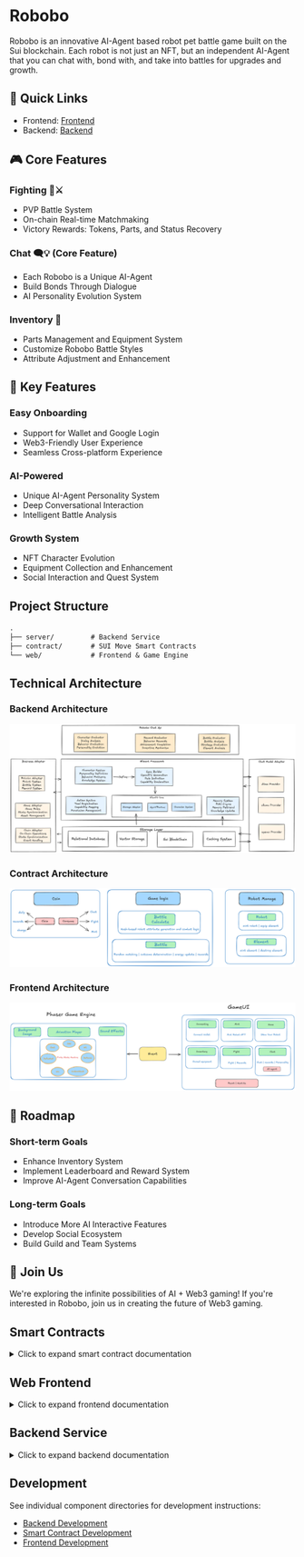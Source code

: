 # Robobo

Robobo is an innovative AI-Agent based robot pet battle game built on the Sui blockchain. Each robot is not just an NFT, but an independent AI-Agent that you can chat with, bond with, and take into battles for upgrades and growth.

## 🔗 Quick Links
- Frontend: [Frontend](https://robobo-kohl.vercel.app)
- Backend: [Backend](https://robobo.vercel.app)

## 🎮 Core Features

### Fighting 🤖⚔️
- PVP Battle System
- On-chain Real-time Matchmaking
- Victory Rewards: Tokens, Parts, and Status Recovery

### Chat 🗨️💡 (Core Feature)
- Each Robobo is a Unique AI-Agent
- Build Bonds Through Dialogue
- AI Personality Evolution System

### Inventory 🎒
- Parts Management and Equipment System
- Customize Robobo Battle Styles
- Attribute Adjustment and Enhancement

## 🌟 Key Features

### Easy Onboarding
- Support for Wallet and Google Login
- Web3-Friendly User Experience
- Seamless Cross-platform Experience

### AI-Powered
- Unique AI-Agent Personality System
- Deep Conversational Interaction
- Intelligent Battle Analysis

### Growth System
- NFT Character Evolution
- Equipment Collection and Enhancement
- Social Interaction and Quest System

## Project Structure

```
.
├── server/         # Backend Service
├── contract/       # SUI Move Smart Contracts
└── web/            # Frontend & Game Engine
```

## Technical Architecture

### Backend Architecture
![Backend Architecture](backend.png)

### Contract Architecture
![Contract Architecture](contract.png)

### Frontend Architecture
![Frontend Architecture](frontend.png)

## 🔮 Roadmap

### Short-term Goals
- Enhance Inventory System
- Implement Leaderboard and Reward System
- Improve AI-Agent Conversation Capabilities

### Long-term Goals
- Introduce More AI Interactive Features
- Develop Social Ecosystem
- Build Guild and Team Systems

## 🤝 Join Us

We're exploring the infinite possibilities of AI + Web3 gaming! If you're interested in Robobo, join us in creating the future of Web3 gaming.

## Smart Contracts

<details>
<summary>Click to expand smart contract documentation</summary>

<!-- BEGIN_CONTRACT_DOC -->
The Robobo smart contract system is implemented in Sui Move, providing core game logic including Robot NFT minting, attribute management, battle system, and equipment management.

### Contract Architecture

The contract system consists of the following modules:

```
contract/
├── sources/                    # Contract source code
│   ├── game.move              # Core game logic
│   ├── element.move           # Equipment system
│   ├── robot.move             # Robot NFT implementation
│   ├── battle.move            # Battle system
│   ├── user.move              # User system
│   ├── config.move            # Game configuration
│   └── trash.move             # Token system
├── Move.toml                  # Project configuration
└── tests/                     # Test cases
    ├── game_tests.move
    ├── element_tests.move
    ├── robot_tests.move
    └── battle_tests.move
```

### Core Modules

#### 1. Game Module (`game.move`)
Core game state management and business logic implementation.

##### Key Data Structures
```move
struct GameState has key, store {
    id: UID,
    passports: Table<address, ID>,    // User passport records
    robots: vector<ID>,               // Robot records
    elements: Table<ID, vector<ID>>,  // Equipment records
    total_battles: u64,               // Total battle count
    rankings: Table<ID, u64>          // Leaderboard
}

struct AdminCap has key, store {
    id: UID
}

struct BattleRewardEvent has copy, drop {
    winner_id: ID,
    loser_id: ID,
    token_reward: u64,
    has_element_drop: bool,
    timestamp: u64
}
```

#### 2. Element Module (`element.move`)
Robot equipment system implementation.

##### Key Data Structures
```move
struct Element has key, store {
    id: UID,
    name: String,
    description: String,
    abilities: vector<u8>,  // [Attack, Defense, Speed, Energy, Core]
}
```

##### Attribute System
- 5 Core Attributes: Attack, Defense, Speed, Energy, Core
- Attribute Threshold (ABILITY_THRESHOLD = 128):
  - > 128: Attribute boost
  - < 128: Attribute reduction
- Balance Mechanism: Only one attribute per equipment can exceed threshold

### Core Features

#### 1. User System
- `create_passport`: Create user passport as identity credential
- `claim_daily_token`: Daily TRASH token rewards
- User permission management and state tracking
- On-chain user data storage and verification

#### 2. Robot NFT System
- `mint_robot`: Mint Robot NFT using TRASH tokens
- Robot attribute system:
  - Base attributes: Attack, Defense, Speed, etc.
  - Equipment slots: Different types of equipment
  - Battle records: Win rate, points, etc.
- Robot attribute upgrades and evolution

#### 3. Equipment System
- Five core attributes
- Equipment acquisition:
  - Battle rewards
  - Chat interaction drops
  - System rewards
- Equipment mechanism:
  - TRASH token consumption
  - Attribute stacking
  - Equipment slot restrictions

#### 4. Battle System
- `random_battle`: Random matchmaking
- Battle mechanics:
  - Calculation based on robot attributes and equipment
  - Equipment bonus effects
  - Random factors
- Reward system:
  - Battle points
  - TRASH token rewards
  - Equipment drops
- Leaderboard updates

### Token Economics

#### TRASH Token
- Uses:
  - Robot NFT minting
  - Battle participation
  - Equipment management
  - Attribute upgrades
- Acquisition:
  - Daily sign-in rewards
  - Battle victory rewards
  - Special event rewards
- Token economy:
  - Inflation control
  - Token burn mechanism
  - Reward balance

### Technical Features

#### Security
- Sui Move ownership system for asset security
- Comprehensive permission checks:
  - Admin privileges
  - User operation verification
  - Asset transfer restrictions
- Detailed error handling
- Transaction atomicity guarantee

#### Extensibility
- Modular design for easy feature expansion
- Support for future gameplay:
  - Reserved interfaces
  - Configurable parameters
  - Low module coupling
- Reserved attribute and state expansion space

#### Randomness
- Fair battle matching using Sui on-chain random numbers
- Unpredictable battle results
- Anti-cheating mechanism

### Development Guide

#### Environment Requirements
- Sui Move Compiler
- Move Test Framework
- Sui CLI Tools
- Development IDE (VSCode + Move Plugin recommended)

#### Build & Deploy
```bash
# Build contract
sui move build

# Test
sui move test

# Deploy (network configuration required)
sui client publish --gas-budget 10000
```

#### Testing
```bash
# Run all tests
sui move test

# Run specific tests
sui move test game_tests
sui move test element_tests
sui move test battle_tests
```

### Contract Call Flow

#### 1. Initialization
```move
// 1. Deploy contract
// 2. Initialize game state
fun init(_: GAME, ctx: &mut TxContext)
```

#### 2. User Flow
```move
// 1. Create passport
create_passport(name, game_state, game_config, token_cap, ctx)

// 2. Claim tokens
claim_daily_token(game_config, passport, token_cap, ctx)

// 3. Mint robot
mint_robot(game_state, game_config, robot_pool, robot_name, payment, token_policy, ctx)

// 4. Battle
random_battle(game_state, game_config, robot_pool, robot, payment, token_policy, token_cap, random, clock, ctx)
```

### Error Handling

#### Error Codes
```move
const E_ALREADY_HAS_PASSPORT: u64 = 0;
const E_NO_PASSPORT: u64 = 1;
const E_ALREADY_CLAIMED_TODAY: u64 = 2;
const E_INSUFFICIENT_TRASH: u64 = 3;
const E_INVALID_ELEMENT: u64 = 4;
const E_BATTLE_IN_COOLDOWN: u64 = 5;
```

#### Error Handling Mechanism
- Complete error checking
- Clear error messages
- Transaction rollback protection

### Important Notes

1. All transactions require TRASH tokens
2. Equipment attributes must meet balance requirements
3. Battle results determined by on-chain random numbers
4. Regular game configuration maintenance required
5. Important operations require transaction confirmation
6. Test thoroughly on testnet before mainnet deployment

<!-- END_CONTRACT_DOC -->

For more details, see [contract/README.md](contract/README.md)
</details>

## Web Frontend

<details>
<summary>Click to expand frontend documentation</summary>

<!-- BEGIN_FRONTEND_DOC -->
The Robobo Web frontend is developed using Next.js + React framework, integrating the Phaser game engine to create an NFT-enabled robot pet battle game.

### System Architecture

The system adopts a modular design, consisting of the following core components:

#### Game Engine Layer (Phaser Game Engine)

- **Background System**:
  - Scene rendering
  - Map loading
  - Environmental effects

- **Animation System**:
  - Character animations
  - Special effects
  - State transition animations

- **Sound System**:
  - Background music
  - Battle sound effects
  - Environmental audio

- **State Machine System**:
  - Character state management
  - Battle state transitions
  - Game progress control

#### Game UI Layer

- **Connection Module**:
  - Wallet connection
  - Network status management
  - Account management

- **Minting Module**:
  - NFT minting
  - Robot generation
  - Attribute allocation

- **Home Module**:
  - Robot showcase
  - Status overview
  - Feature navigation

- **Inventory Module**:
  - Equipment management
  - Item management
  - Asset display

- **Battle Module**:
  - Battle matching
  - Battle interface
  - Reward settlement

- **Chat Module**:
  - AI dialogue
  - Reward system
  - Personalized interaction

### Tech Stack

- **Frontend Framework**:
  - Next.js 14
  - React 18
  - TypeScript
  - TailwindCSS

- **Game Engine**:
  - Phaser 3

- **Web3 Integration**:
  - SUI Wallet
  - Web3 API

- **State Management**:
  - React Context
  - Custom Hooks

### Directory Structure

```
web/
├── app/                # Next.js application main directory
│   ├── page.tsx       # Main page
│   ├── layout.tsx     # Layout component
│   └── providers.tsx  # Global providers
├── game/              # Game-related code
│   ├── scenes/        # Game scenes
│   ├── core/          # Core logic
│   ├── gameObject/    # Game objects
│   └── config/        # Configuration files
├── components/        # React components
├── hooks/             # Custom hooks
├── context/          # Global state
├── contracts/        # Smart contract interaction
├── utils/            # Utility functions
└── types/            # Type definitions
```

### Core Features

1. **Wallet Integration**:
   - SUI wallet support
   - Asset management
   - Transaction processing

2. **NFT System**:
   - Robot NFT minting
   - Attribute system
   - Equipment system

3. **Battle System**:
   - PVP battles
   - Reward mechanism
   - Leaderboard

4. **AI Interaction**:
   - Intelligent dialogue
   - Personalized interaction
   - Behavior learning

### Development Guide

1. **Game Scene Development**:
   - Create new scenes in `game/scenes`
   - Extend Phaser.Scene
   - Implement preload/create/update methods

2. **UI Component Development**:
   - Use TailwindCSS styling
   - Follow React component best practices
   - Ensure Web3 functionality compatibility

3. **Contract Interaction**:
   - Use utility functions in `contracts` directory
   - Handle transaction states and errors
   - Implement event listeners

<!-- END_FRONTEND_DOC -->

For more details, see [web/README.md](web/README.md)
</details>


## Backend Service

<details>
<summary>Click to expand backend documentation</summary>

<!-- BEGIN_BACKEND_DOC -->
The Robobo backend service is built on Next.js, implementing an AI-powered robot pet battle game server with dialogue system, personality evolution, and battle analysis capabilities.

### System Architecture

The system adopts a layered architecture design with the following core modules:

#### Elizant Framework (Core Framework)

Elizant is a flexible Agent framework that manages and coordinates various subsystems:

- **Character System**: 
  - Robot personality definition
  - Behavior pattern management
  - Knowledge system integration
  
- **Spec Builder**:
  - OpenAPI specification generation
  - Role definition
  - Capability declaration management

- **Action System**:
  - Tool registration
  - Capability mapping
  - Permission management

- **Memory System**:
  - RAG engine
  - Memory retrieval
  - Knowledge update

#### Evaluators

- **Character Evaluator**:
  - Dialogue analysis
  - Behavior assessment
  - Personality evolution evaluation

- **Reward Evaluator**:
  - Behavior reward calculation
  - Achievement completion
  - Incentive mechanism management

- **Battle Evaluator**:
  - Battle analysis
  - Strategy evaluation
  - Element analysis

#### Adapters Layer

- **Business Adapter**: Business logic adaptation
- **Chat Model Adapter**: AI model integration
- **Chain Adapter**: Blockchain interaction

#### Storage Layer

- Relational Database: Structured data storage
- Vector Database: Semantic vector storage
- SUI Blockchain: On-chain data storage
- Caching System: Performance optimization

### Module Status

#### Storage Layer
- Relational Database [WIP]
- Vector Database Integration [TODO]
- SUI Chain Interaction [WIP]
- Caching System [TODO]

#### Elizant Framework
- Spec Builder [WIP]
- Character System [TODO]
- Action System [TODO]
- Memory System [TODO]
- Agent Runtime [WIP]

#### Evaluators
- Character Evaluator [TODO]
- Battle Evaluator [TODO]
- Reward Evaluator [TODO]

#### Adapters Layer
- Chat Model Adapter [WIP]
- Business Adapter [WIP]
- Blockchain Adapter [WIP]

[WIP] - Work In Progress
[TODO] - Not Started

<!-- END_BACKEND_DOC -->

For more details, see [server/README.md](server/README.md)
</details>



## Development

See individual component directories for development instructions:

- [Backend Development](server/README.md)
- [Smart Contract Development](contract/README.md)
- [Frontend Development](web/README.md)